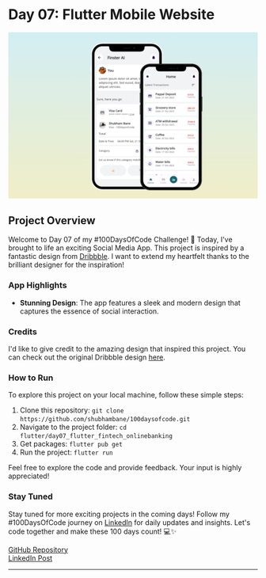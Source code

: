 # Day 07: Flutter Mobile Website

![App Preview](assets/gitImages/day07.png)

## Project Overview

Welcome to Day 07 of my #100DaysOfCode Challenge! 🚀 Today, I've brought to life an exciting Social Media App. This project is inspired by a fantastic design from [Dribbble](https://dribbble.com). I want to extend my heartfelt thanks to the brilliant designer for the inspiration!

### App Highlights

- **Stunning Design**: The app features a sleek and modern design that captures the essence of social interaction.

### Credits

I'd like to give credit to the amazing design that inspired this project. You can check out the original Dribbble design [here](https://dribbble.com/shots/22870766-Finster-AI-Integrated-Mobile-App-Fintech-Online-Banking).

### How to Run

To explore this project on your local machine, follow these simple steps:

1. Clone this repository: `git clone https://github.com/shubhambane/100daysofcode.git`
2. Navigate to the project folder: `cd flutter/day07_flutter_fintech_onlinebanking`
3. Get packages: `flutter pub get`
3. Run the project: `flutter run`

Feel free to explore the code and provide feedback. Your input is highly appreciated!

### Stay Tuned

Stay tuned for more exciting projects in the coming days! Follow my #100DaysOfCode journey on [LinkedIn](https://www.linkedin.com/in/shubham-bane) for daily updates and insights. Let's code together and make these 100 days count! 💻✨

[GitHub Repository](https://github.com/shubhambane/100daysofcode)
<br>
[LinkedIn Post](https://www.linkedin.com/in/shubham-bane)


---
